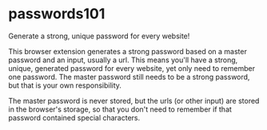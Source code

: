 # passwords101
Generate a strong, unique password for every website!

This browser extension generates a strong password based on a master password and an input, usually a url. This means you'll have a strong, unique, generated password for every website, yet only need to remember one password. The master password still needs to be a strong password, but that is your own responsibility.

The master password is never stored, but the urls (or other input) are stored in the browser's storage, so that you don't need to remember if that password contained special characters.
